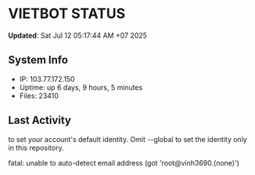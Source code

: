 # VIETBOT STATUS
**Updated**: Sat Jul 12 05:17:44 AM +07 2025

## System Info
- IP: 103.77.172.150
- Uptime: up 6 days, 9 hours, 5 minutes
- Files: 23410

## Last Activity

to set your account's default identity.
Omit --global to set the identity only in this repository.

fatal: unable to auto-detect email address (got 'root@vinh3690.(none)')

